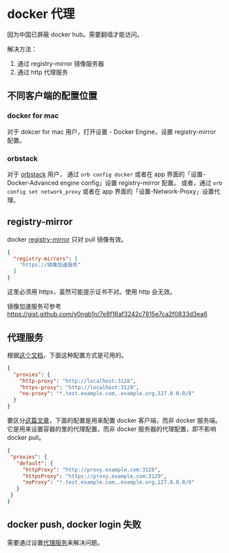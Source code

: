 # docker 代理

因为中国已屏蔽 docker hub。需要翻墙才能访问。

解决方法：

1. 通过 registry-mirror 镜像服务器
2. 通过 http 代理服务

## 不同客户端的配置位置

### docker for mac

对于 dokcer for mac 用户，打开设置 - Docker Engine，设置 registry-mirror 配置。

### orbstack

对于 [orbstack](https://orbstack.dev/) 用户，
通过 `orb config docker` 或者在 app 界面的「设置-Docker-Advanced engine config」设置 registry-mirror 配置。
或者，通过 `orb config set network_proxy` 或者在 app 界面的「设置-Network-Proxy」设置代理。

## registry-mirror

docker [registry-mirror](https://docs.docker.com/docker-hub/image-library/mirror/) 只对 pull 镜像有效。

```json
{
  "registry-mirrors": [
    "https://镜像加速服务"
  ]
}
```

这里必须用 https，虽然可能提示证书不对。使用 http 会无效。

镜像加速服务可参考 https://gist.github.com/y0ngb1n/7e8f16af3242c7815e7ca2f0833d3ea6

## 代理服务

根据[这个文档](https://docs.docker.com/config/daemon/systemd/#httphttps-proxy)，下面这种配置方式是可用的。

```json
{
  "proxies": {
    "http-proxy": "http://localhost:3128",
    "https-proxy": "http://localhost:3129",
    "no-proxy": "*.test.example.com,.example.org,127.0.0.0/8"
  }
}
```


要区分[这篇文章](https://docs.docker.com/network/proxy/#configure-the-docker-client)，下面的配置是用来配置 docker 客户端，而非 docker 服务端。它是用来设置容器的里的代理配置，而非 docker 服务器的代理配置，即不影响 docker pull。

```json
{
 "proxies": {
   "default": {
     "httpProxy": "http://proxy.example.com:3128",
     "httpsProxy": "https://proxy.example.com:3129",
     "noProxy": "*.test.example.com,.example.org,127.0.0.0/8"
   }
 }
}
```

## docker push, docker login 失败

需要通过设置[代理服务](#代理服务)来解决问题。
